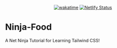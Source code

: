 <div align="center">

  [![wakatime](https://wakatime.com/badge/github/Amir-Pourhadi/Ninja-Food.svg)](https://wakatime.com/badge/github/Amir-Pourhadi/Ninja-Food)
  [![Netlify Status](https://api.netlify.com/api/v1/badges/b8a1ad33-784a-4be4-99c9-d56f75a4bbea/deploy-status)](https://app.netlify.com/sites/amir-ninja-food/deploys)

</div>

# Ninja-Food
A Net Ninja Tutorial for Learning Tailwind CSS!
